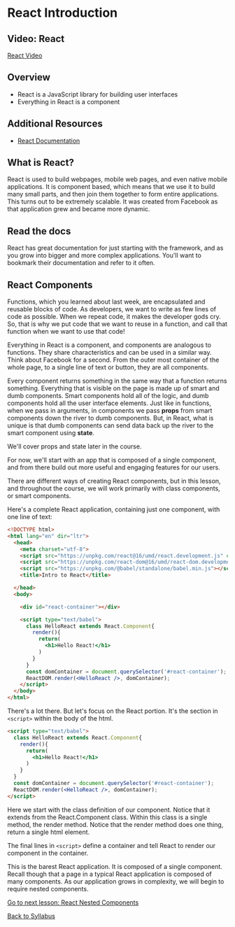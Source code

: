 # React Introduction

## Video: React
[React Video](https://player.vimeo.com/video/229416697)

## Overview
- React is a JavaScript library for building user interfaces
- Everything in React is a component

## Additional Resources
- <a href="https://reactjs.org/" target="blank">React Documentation</a>

## What is React?

React is used to build webpages, mobile web pages, and even native mobile applications. It is
component based, which means that we use it to build many small parts, and then join them together to form entire applications. This turns out to be extremely scalable. It was created from Facebook as that application grew and became more dynamic.

## Read the docs

React has great documentation for just starting with the framework, and as you grow into bigger and more complex applications. You'll want to bookmark their documentation and refer to it often.

## React Components

Functions, which you learned about last week, are encapsulated and reusable blocks of code. As developers, we want to write as few lines of code as possible. When we repeat code, it makes the developer gods cry. So, that is why we put code that we want to reuse in a function, and call that function when we want to use that code!

Everything in React is a component, and components are analogous to functions. They share characteristics and can be used in a similar way. Think about Facebook for a second. From the outer most container of the whole page, to a single line of text or button, they are all components.

Every component returns something in the same way that a function returns something. Everything that is visible on the page is made up of smart and dumb components. Smart components hold all of the logic, and dumb components hold all the user interface elements. Just like in functions, when we pass in arguments, in components we pass **props** from smart components down the river to dumb components. But, in React, what is unique is that dumb components can send data back up the river to the smart component using **state**.

We'll cover props and state later in the course.

For now, we'll start with an app that is composed of a single component, and from there build out more useful and engaging features for our users.

There are different ways of creating React components, but in this lesson, and throughout the course, we will work primarily with class components, or smart components.

Here's a complete React application, containing just one component, with one line of text:

```html
<!DOCTYPE html>
<html lang="en" dir="ltr">
  <head>
    <meta charset="utf-8">
    <script src="https://unpkg.com/react@16/umd/react.development.js" crossorigin></script>
    <script src="https://unpkg.com/react-dom@16/umd/react-dom.development.js" crossorigin></script>
    <script src="https://unpkg.com/@babel/standalone/babel.min.js"></script>
    <title>Intro to React</title>

  </head>
  <body>

    <div id="react-container"></div>

    <script type="text/babel">
      class HelloReact extends React.Component{
        render(){
          return(
            <h1>Hello React!</h1>
          )
        }
      }
      const domContainer = document.querySelector('#react-container');
      ReactDOM.render(<HelloReact />, domContainer);
    </script>
  </body>
</html>
```

There's a lot there. But let's focus on the React portion. It's the section in `<script>` within the body of the html.

```html
<script type="text/babel">
  class HelloReact extends React.Component{
    render(){
      return(
        <h1>Hello React!</h1>
      )
    }
  }
  const domContainer = document.querySelector('#react-container');
  ReactDOM.render(<HelloReact />, domContainer);
</script>
```

Here we start with the class definition of our component. Notice that it extends from the React.Component class. Within this class is a single method, the render method. Notice that the render method does one thing, return a single html element.

The final lines in `<script>` define a container and tell React to render our component in the container.

This is the barest React application. It is composed of a single component. Recall though that a page in a typical React application is composed of many components. As our application grows in complexity, we will begin to require nested components.

[ Go to next lesson: React Nested Components ](./nested-components.md)

[ Back to Syllabus ](../README.md#unit-two-introduction-to-react)
